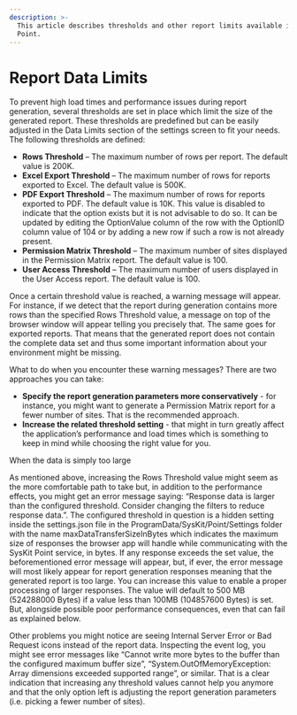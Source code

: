 ```yaml
---
description: >-
  This article describes thresholds and other report limits available in SysKit
  Point.
---
```


# Report Data Limits

To prevent high load times and performance issues during report generation, several thresholds are set in place which limit the size of the generated report. These thresholds are predefined but can be easily adjusted in the Data Limits section of the settings screen to fit your needs. The following thresholds are defined: 

* **Rows Threshold** – The maximum number of rows per report. The default value is 200K.
* **Excel Export Threshold** – The maximum number of rows for reports exported to Excel. The default value is 500K.  
* **PDF Export Threshold** – The maximum number of rows for reports exported to PDF. The default value is 10K. This value is disabled to indicate that the option exists but it is not advisable to do so. It can be updated by editing the OptionValue column of the row with the OptionID column value of 104 or by adding a new row if such a row is not already present. 
* **Permission Matrix Threshold** – The maximum number of sites displayed in the Permission Matrix report. The default value is 100. 
* **User Access Threshold** – The maximum number of users displayed in the User Access report. The default value is 100. 

Once a certain threshold value is reached, a warning message will appear. For instance, if we detect that the report during generation contains more rows than the specified Rows Threshold value, a message on top of the browser window will appear telling you precisely that. The same goes for exported reports. That means that the generated report does not contain the complete data set and thus some important information about your environment might be missing. 

What to do when you encounter these warning messages? There are two approaches you can take: 

* **Specify the report generation parameters more conservatively** - for instance, you might want to generate a Permission Matrix report for a fewer number of sites. That is the recommended approach. 
* **Increase the related threshold setting** - that might in turn greatly affect the application’s performance and load times which is something to keep in mind while choosing the right value for you. 

When the data is simply too large 

As mentioned above, increasing the Rows Threshold value might seem as the more comfortable path to take but, in addition to the performance effects, you might get an error message saying: “Response data is larger than the configured threshold. Consider changing the filters to reduce response data.”.  The configured threshold in question is a hidden setting inside the settings.json file in the ProgramData/SysKit/Point/Settings folder with the name maxDataTransferSizeInBytes which indicates the maximum size of responses the browser app will handle while communicating with the SysKit Point service, in bytes. If any response exceeds the set value, the beforementioned error message will appear, but, if ever, the error message will most likely appear for report generation responses meaning that the generated report is too large. You can increase this value to enable a proper processing of larger responses. The value will default to 500 MB \(524288000 Bytes\) if a value less than 100MB \(104857600 Bytes\) is set. But, alongside possible poor performance consequences, even that can fail as explained below. 

Other problems you might notice are seeing Internal Server Error or Bad Request icons instead of the report data. Inspecting the event log, you might see error messages like “Cannot write more bytes to the buffer than the configured maximum buffer size”, “System.OutOfMemoryException: Array dimensions exceeded supported range”, or similar. That is a clear indication that increasing any threshold values cannot help you anymore and that the only option left is adjusting the report generation parameters \(i.e. picking a fewer number of sites\). 

